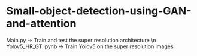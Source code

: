 # Small-object-detection-using-GAN-and-attention

Main.py -> Train and test the super resolution architecture \n
Yolov5_HR_GT.ipynb -> Train Yolov5 on the super resolution images
